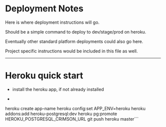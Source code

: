 # Deployment Notes

Here is where deployment instructions will go.

Should be a simple command to deploy to dev/stage/prod on heroku.

Eventually other standard platform deployments could also go here.

Project specific instructions would be included in this file as well.

-----

# Heroku quick start
- install the heroku app, if not already installed
- ```git add . ; git commit -a -m 'initial commit'
heroku create app-name
heroku config:set APP_ENV=heroku
heroku addons:add heroku-postgresql:dev
heroku pg:promote HEROKU_POSTGRESQL_CRIMSON_URL
git push heroku master```